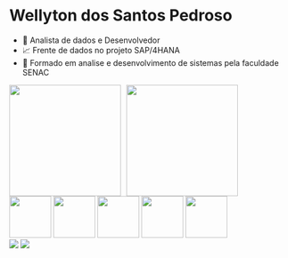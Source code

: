 # Wellyton dos Santos Pedroso

- 👜 Analista de dados e Desenvolvedor
- 📈 Frente de dados no projeto SAP/4HANA
- 📖 Formado em analise e desenvolvimento de sistemas pela faculdade SENAC
<div style="display: flex; gap:10px;">
  <img src="https://github-readme-stats.vercel.app/api?username=wellytonDSP&show_icons=true&theme=merko"  style="height: 200px;">
  <img src="https://github-readme-stats.vercel.app/api/top-langs/?username=wellytonDSP&layout=donut&theme=merko"  style="height: 200px;">
</div>

<div>

<img src="https://cdn.jsdelivr.net/gh/devicons/devicon@latest/icons/azuresqldatabase/azuresqldatabase-original.svg" style="height: 75px;"/>

<img src="https://cdn.jsdelivr.net/gh/devicons/devicon@latest/icons/oracle/oracle-original.svg" style="height: 75px;"/>

<img src="https://cdn.jsdelivr.net/gh/devicons/devicon@latest/icons/postgresql/postgresql-original.svg" style="height: 75px;"/>

<img src="https://cdn.jsdelivr.net/gh/devicons/devicon@latest/icons/mongodb/mongodb-original-wordmark.svg" style="height: 75px;"/>

<img src="https://cdn.jsdelivr.net/gh/devicons/devicon@latest/icons/python/python-original-wordmark.svg" style="height: 75px;"/>
        
</div>


<div>
<img src="https://img.shields.io/badge/WhatsApp-25D366?style=for-the-badge&logo=whatsapp&logoColor=white">
<a href="www.linkedin.com/in/wellyton-pedroso" rel="nofollow"><img src="https://camo.githubusercontent.com/7fee771b415a6f144501304c2c4074aa62a0dd96ddc0f8c0aafd95ac0af584c1/68747470733a2f2f696d672e736869656c64732e696f2f62616467652f2d4c696e6b6564496e2d2532333030373742353f7374796c653d666f722d7468652d6261646765266c6f676f3d6c696e6b6564696e266c6f676f436f6c6f723d7768697465" data-canonical-src="https://img.shields.io/badge/-LinkedIn-%230077B5?style=for-the-badge&amp;logo=linkedin&amp;logoColor=white" style="max-width: 100%;"></a>
</div>
